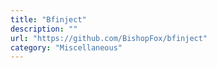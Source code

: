 ```yaml
---
title: "Bfinject"
description: ""
url: "https://github.com/BishopFox/bfinject"
category: "Miscellaneous"
---
```

